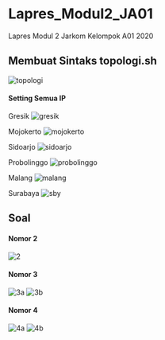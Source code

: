 # Lapres_Modul2_JA01
Lapres Modul 2 Jarkom Kelompok A01 2020



## Membuat Sintaks topologi.sh
![topologi](https://user-images.githubusercontent.com/37041337/99019079-2a49de80-258e-11eb-8316-5ea31555f543.jpg)

#### Setting Semua IP
Gresik
![gresik](https://user-images.githubusercontent.com/37041337/99019265-8ca2df00-258e-11eb-88aa-6642bfc3f89d.jpg)

Mojokerto
![mojokerto](https://user-images.githubusercontent.com/37041337/99019269-8dd40c00-258e-11eb-9355-61c8a25bb680.jpg)

Sidoarjo
![sidoarjo](https://user-images.githubusercontent.com/37041337/99019272-8e6ca280-258e-11eb-9838-222d40f79e27.jpg)

Probolinggo
![probolinggo](https://user-images.githubusercontent.com/37041337/99019273-8f053900-258e-11eb-8bcc-812cc991cf7d.jpg)

Malang
![malang](https://user-images.githubusercontent.com/37041337/99019275-8f053900-258e-11eb-80a4-2d38245b2455.jpg)

Surabaya
![sby](https://user-images.githubusercontent.com/37041337/99019276-8f9dcf80-258e-11eb-9232-a78a372cf61e.jpg)



## Soal

#### Nomor 2
![2](https://user-images.githubusercontent.com/37041337/99019577-2e2a3080-258f-11eb-8dc2-3293eca549e1.jpg)

#### Nomor 3
![3a](https://user-images.githubusercontent.com/37041337/99019573-2cf90380-258f-11eb-8fdc-7dbbb6a14b4e.jpg)
![3b](https://user-images.githubusercontent.com/37041337/99019575-2d919a00-258f-11eb-90da-9d3c0d291d03.jpg)

#### Nomor 4
![4a](https://user-images.githubusercontent.com/37041337/99019578-2ec2c700-258f-11eb-8240-d1b0ea069008.jpg)
![4b](https://user-images.githubusercontent.com/37041337/99019571-2bc7d680-258f-11eb-945e-11bc90618ea9.jpg)
